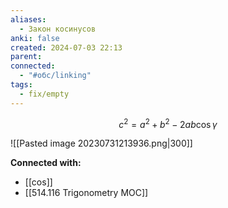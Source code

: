 ```yaml
---
aliases:
  - Закон косинусов
anki: false
created: 2024-07-03 22:13
parent: 
connected:
  - "#обс/linking"
tags:
  - fix/empty
---
```



$$
c^2 = a^2 + b^2 - 2ab \cos \gamma
$$


![[Pasted image 20230731213936.png|300]]




**Connected with:**
- [[cos]]
- [[514.116 Trigonometry MOC]]

